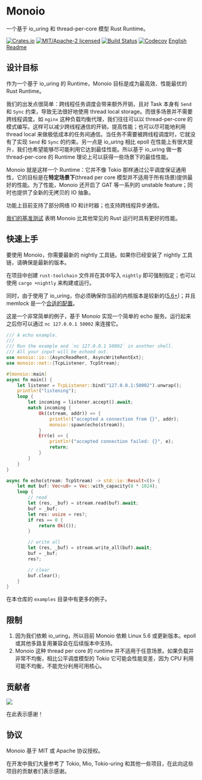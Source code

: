# Monoio
一个基于 io_uring 和 thread-per-core 模型 Rust Runtime。

[![Crates.io][crates-badge]][crates-url]
[![MIT/Apache-2 licensed][license-badge]][license-url]
[![Build Status][actions-badge]][actions-url]
[![Codecov][codecov-badge]][codecov-url]
[English Readme][en-readme-url]

[crates-badge]: https://img.shields.io/crates/v/monoio.svg
[crates-url]: https://crates.io/crates/monoio
[license-badge]: https://img.shields.io/crates/l/monoio.svg
[license-url]: LICENSE-MIT
[actions-badge]: https://github.com/bytedance/monoio/actions/workflows/ci.yml/badge.svg
[actions-url]: https://github.com/bytedance/monoio/actions
[codecov-badge]: https://codecov.io/gh/bytedance/monoio/branch/master/graph/badge.svg?token=3MSAMJ6X3E
[codecov-url]: https://codecov.io/gh/bytedance/monoio
[en-readme-url]: README.md

## 设计目标
作为一个基于 io_uring 的 Runtime，Monoio 目标是成为最高效、性能最优的 Rust Runtime。

我们的出发点很简单：跨线程任务调度会带来额外开销，且对 Task 本身有 `Send` 和 `Sync` 约束，导致无法很好地使用 thread local storage。而很多场景并不需要跨线程调度。如 `nginx` 这种负载均衡代理，我们往往可以以 thread-per-core 的模式编写。这样可以减少跨线程通信的开销，提高性能；也可以尽可能地利用 thread local 来做极低成本的任务间通信。当任务不需要被跨线程调度时，它就没有了实现 `Send` 和 `Sync` 的约束。另一点是 io_uring 相比 epoll 在性能上有很大提升，我们也希望能够尽可能利用它达到最佳性能。所以基于 io_uring 做一套 thread-per-core 的 Runtime 理论上可以获得一些场景下的最佳性能。

Monoio 就是这样一个 Runtime：它并不像 Tokio 那样通过公平调度保证通用性，它的目标是在**特定场景下**(thread per core 模型并不适用于所有场景)提供最好的性能。为了性能，Monoio 还开启了 GAT 等一系列的 unstable feature；同时也提供了全新的无拷贝的 IO 抽象。

功能上目前支持了部分网络 IO 和计时器；也支持跨线程异步通信。

[我们的基准测试](docs/zh/benchmark.md) 表明 Monoio 比其他常见的 Rust 运行时具有更好的性能。

## 快速上手
要使用 Monoio，你需要最新的 nightly 工具链。如果你已经安装了 nightly 工具链，请确保是最新的版本。

在项目中创建 `rust-toolchain` 文件并在其中写入 `nightly` 即可强制指定；也可以使用 `cargo +nightly` 来构建或运行。

同时，由于使用了 io_uring，你必须确保你当前的内核版本是较新的([5.6+](docs/zh/platform-support.md))；并且 memlock 是一个[合适的配置](docs/zh/memlock.md)。

这是一个非常简单的例子，基于 Monoio 实现一个简单的 echo 服务。运行起来之后你可以通过 `nc 127.0.0.1 50002` 来连接它。

```rust
/// A echo example.
///
/// Run the example and `nc 127.0.0.1 50002` in another shell.
/// All your input will be echoed out.
use monoio::io::{AsyncReadRent, AsyncWriteRentExt};
use monoio::net::{TcpListener, TcpStream};

#[monoio::main]
async fn main() {
    let listener = TcpListener::bind("127.0.0.1:50002").unwrap();
    println!("listening");
    loop {
        let incoming = listener.accept().await;
        match incoming {
            Ok((stream, addr)) => {
                println!("accepted a connection from {}", addr);
                monoio::spawn(echo(stream));
            }
            Err(e) => {
                println!("accepted connection failed: {}", e);
                return;
            }
        }
    }
}

async fn echo(stream: TcpStream) -> std::io::Result<()> {
    let mut buf: Vec<u8> = Vec::with_capacity(8 * 1024);
    loop {
        // read
        let (res, _buf) = stream.read(buf).await;
        buf = _buf;
        let res: usize = res?;
        if res == 0 {
            return Ok(());
        }

        // write all
        let (res, _buf) = stream.write_all(buf).await;
        buf = _buf;
        res?;

        // clear
        buf.clear();
    }
}
```

在本仓库的 `examples` 目录中有更多的例子。

## 限制
1. 因为我们依赖 io_uring，所以目前 Monoio 依赖 Linux 5.6 或更新版本。epoll 或其他多路复用兼容会在后续版本中支持。
2. Monoio 这种 thread per core 的 runtime 并不适用于任意场景。如果负载并非常不均衡，相比公平调度模型的 Tokio 它可能会性能变差，因为 CPU 利用可能不均衡，不能充分利用可用核心。

## 贡献者
<a href="https://github.com/bytedance/monoio/graphs/contributors"><img src="https://opencollective.com/monoio/contributors.svg?width=890&button=false" /></a>

在此表示感谢！

## 协议
Monoio 基于 MIT 或 Apache 协议授权。

在开发中我们大量参考了 Tokio, Mio, Tokio-uring 和其他一些项目，在此向这些项目的贡献者们表示感谢。
